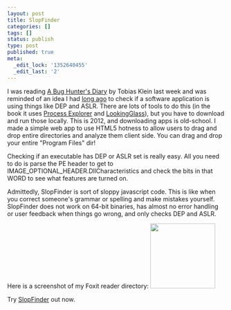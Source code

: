 ```yaml
---
layout: post
title: SlopFinder
categories: []
tags: []
status: publish
type: post
published: true
meta:
  _edit_lock: '1352640455'
  _edit_last: '2'
---
```

I was reading <a href="http://www.amazon.com/Bug-Hunters-Diary-Software-Security/dp/1593273851">A Bug Hunter's Diary</a> by Tobias Klein last week and was reminded of an idea I had <a href="http://0xdabbad00.com/2010/09/12/idea-tool-to-rate-use-of-defense-in-depth/">long ago</a> to check if a software application is using things like DEP and ASLR.  There are lots of tools to do this (in the book it uses <a href="http://technet.microsoft.com/en-us/sysinternals/bb896653.aspx">Process Explorer</a> and <a href="http://www.erratasec.com/lookingglass.html">LookingGlass</a>), but you have to download and run those locally. This is 2012, and downloading apps is old-school.  I made a simple web app to use HTML5 hotness to allow users to drag and drop entire directories and analyze them client side.  You can drag and drop your entire "Program Files" dir!

Checking if an executable has DEP or ASLR set is really easy.  All you need to do is parse the PE header to get to IMAGE_OPTIONAL_HEADER.DllCharacteristics and check the bits in that WORD to see what features are turned on.

Admittedly, SlopFinder is sort of sloppy javascript code.  This is like when you correct someone's grammar or spelling and make mistakes yourself.  SlopFinder does not work on 64-bit binaries, has almost no error handling or user feedback when things go wrong, and only checks DEP and ASLR.

Here is a screenshot of my Foxit reader directory:
<a href="http://0xdabbad00.com/wp-content/uploads/2012/11/slopfinder2.png"><img src="http://0xdabbad00.com/wp-content/uploads/2012/11/slopfinder2-150x150.png" alt="" title="SlopFinder on FoxIt reader" width="150" height="150" class="alignnone size-thumbnail wp-image-523" /></a>

Try <a href="http://icebuddha.com/slopfinder.htm">SlopFinder</a> out now.
